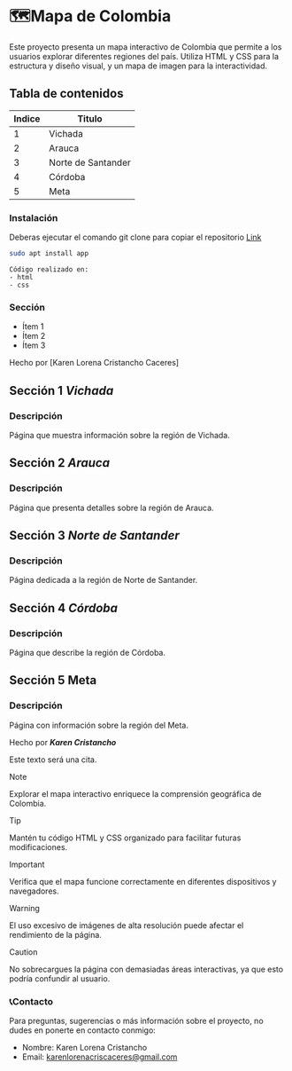 # 🗺️Mapa de Colombia
Este proyecto presenta un mapa interactivo de Colombia que permite a los usuarios explorar diferentes regiones del país. Utiliza HTML y CSS para la estructura y diseño visual, y un mapa de imagen para la interactividad.

## Tabla de contenidos
| Indice | Titulo  |
|--|--|
| 1 | Vichada |
| 2 | Arauca |
| 3 | Norte de Santander |
| 4 | Córdoba |
| 5 | Meta |

### Instalación
Deberas ejecutar el comando git clone para copiar el repositorio
  [Link](https://github.com/KarenLore/mapa.git)

``` bash
sudo apt install app
```

```
Código realizado en:
- html
- css
```

### Sección 
- Ítem 1
- Ítem 2
- Ítem 3

Hecho por [Karen Lorena Cristancho Caceres]

## Sección 1 ***Vichada***
### Descripción
Página que muestra información sobre la región de Vichada.

## Sección 2 ***Arauca***
### Descripción
Página que presenta detalles sobre la región de Arauca.

## Sección 3 ***Norte de Santander***
### Descripción
Página dedicada a la región de Norte de Santander.

## Sección 4 ***Córdoba***
### Descripción
Página que describe la región de Córdoba.

## Sección 5 Meta
### Descripción
Página con información sobre la región del Meta.

Hecho por ***Karen Cristancho***

Este texto será una cita.

> [!NOTE]
> Explorar el mapa interactivo enriquece la comprensión geográfica de Colombia.

> [!TIP]
> Mantén tu código HTML y CSS organizado para facilitar futuras modificaciones.

> [!IMPORTANT]
> Verifica que el mapa funcione correctamente en diferentes dispositivos y navegadores.

> [!WARNING]
> El uso excesivo de imágenes de alta resolución puede afectar el rendimiento de la página.

> [!CAUTION]
> No sobrecargues la página con demasiadas áreas interactivas, ya que esto podría confundir al usuario.

### 📞Contacto
  Para preguntas, sugerencias o más información sobre el proyecto, no dudes en ponerte en contacto conmigo:
   - Nombre: Karen Lorena Cristancho
   - Email: karenlorenacriscaceres@gmail.com
